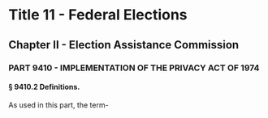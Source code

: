 
# Title 11 - Federal Elections
## Chapter II - Election Assistance Commission
### PART 9410 - IMPLEMENTATION OF THE PRIVACY ACT OF 1974
#### § 9410.2 Definitions.

As used in this part, the term-
